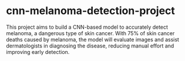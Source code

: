 # cnn-melanoma-detection-project
This project aims to build a CNN-based model to accurately detect melanoma, a dangerous type of skin cancer. With 75% of skin cancer deaths caused by melanoma, the model will evaluate images and assist dermatologists in diagnosing the disease, reducing manual effort and improving early detection.
